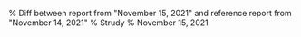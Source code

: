 % Diff between report from "November 15, 2021" and reference report from "November 14, 2021"
% Strudy
% November 15, 2021



